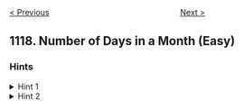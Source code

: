 <!--|This file generated by command(leetcode description); DO NOT EDIT.    |-->
<!--+----------------------------------------------------------------------+-->
<!--|@author    Openset <openset.wang@gmail.com>                           |-->
<!--|@link      https://github.com/openset                                 |-->
<!--|@home      https://github.com/openset/leetcode                        |-->
<!--+----------------------------------------------------------------------+-->

[< Previous](https://github.com/openset/leetcode/tree/master/problems/building-h2o "Building H2O")
　　　　　　　　　　　　　　　　
[Next >](https://github.com/openset/leetcode/tree/master/problems/remove-vowels-from-a-string "Remove Vowels from a String")

## 1118. Number of Days in a Month (Easy)



### Hints
<details>
<summary>Hint 1</summary>
Does February have 28 days or 29 days?
</details>

<details>
<summary>Hint 2</summary>
Think of Leap years.
</details>
